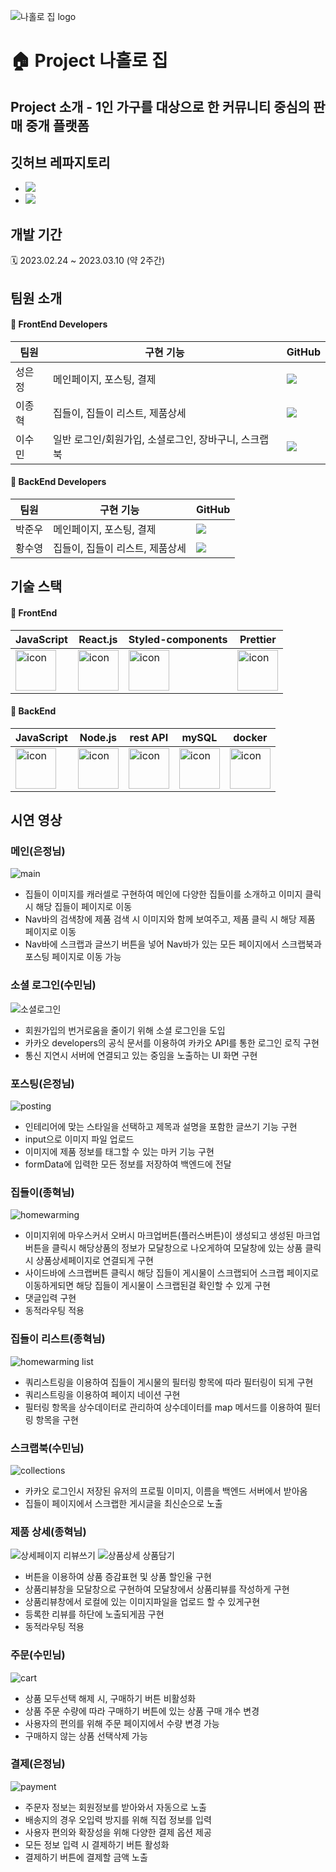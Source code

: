 ![나홀로 집 logo](https://user-images.githubusercontent.com/120364901/224226499-fcf82559-10b3-4150-b417-b58712c67960.png)

# 🏠 Project 나홀로 집

## Project 소개 - 1인 가구를 대상으로 한 커뮤니티 중심의 판매 중개 플랫폼
## 깃허브 레파지토리

* <a href="https://github.com/wecode-bootcamp-korea/42-2nd-HomeAlone-frontend"><img src="https://img.shields.io/badge/FrontEnd Repo-181717?style=flat-square&logo=GitHub&logoColor=white&link=https://github.com/wecode-bootcamp-korea/42-2nd-HomeAlone-frontend"/></a>
* <a href="https://github.com/wecode-bootcamp-korea/42-2nd-HomeAlone-backend"><img src="https://img.shields.io/badge/BackEnd Repo-181717?style=flat-square&logo=GitHub&logoColor=white&link=https://github.com/wecode-bootcamp-korea/42-2nd-HomeAlone-frontend"/></a>

## 개발 기간
🗓 2023.02.24 ~ 2023.03.10 (약 2주간)

## 팀원 소개

#### 👥 FrontEnd Developers

|팀원|구현 기능|GitHub
|---|---|---|
|성은정|메인페이지, 포스팅, 결제|<a href="https://github.com/eejungee"><img src="https://img.shields.io/badge/GitHub-181717?style=flat-square&logo=GitHub&logoColor=white&link=https://github.com/eejungee"/></a>
|이종혁|집들이, 집들이 리스트, 제품상세|<a href="https://github.com/HYUK9086"><img src="https://img.shields.io/badge/GitHub-181717?style=flat-square&logo=GitHub&logoColor=white&link=https://github.com/HYUK9086"/></a>|
|이수민|일반 로그인/회원가입, 소셜로그인, 장바구니, 스크랩북|<a href="https://github.com/soomminglee"><img src="https://img.shields.io/badge/GitHub-181717?style=flat-square&logo=GitHub&logoColor=white&link=https://github.com/soomminglee"/></a>|

#### 👥 BackEnd Developers
|팀원|구현 기능|GitHub
|---|---|---|
|박준우|메인페이지, 포스팅, 결제|<a href="https://github.com/Indobobusang"><img src="https://img.shields.io/badge/GitHub-181717?style=flat-square&logo=GitHub&logoColor=white&link=https://github.com/Indobobusang"/></a>
|황수영|집들이, 집들이 리스트, 제품상세|<a href="https://github.com/fromSYHwang"><img src="https://img.shields.io/badge/GitHub-181717?style=flat-square&logo=GitHub&logoColor=white&link=https://github.com/fromSYHwang"/></a>|

## 기술 스택

#### 🔗 FrontEnd
|JavaScript|React.js|Styled-components|Prettier|
|---|---|---|---|
|<div style="display: flex; align-items: flex-start;"><img src="https://techstack-generator.vercel.app/js-icon.svg" alt="icon" width="65" height="65" /></div>|<div style="display: flex; align-items: flex-start;"><img src="https://techstack-generator.vercel.app/react-icon.svg" alt="icon" width="65" height="65" /></div>|<div style="display: flex; align-items: center;"><img src="https://blog.kakaocdn.net/dn/l92lK/btqFNFi2V2k/kIYdVhPlhlvoG8ULF0uy61/img.png" alt="icon" width="65" height="65" /></div>|<div style="display: flex; align-items: flex-start;"><img src="https://techstack-generator.vercel.app/prettier-icon.svg" alt="icon" width="65" height="65" /></div>|

#### 🔗 BackEnd
|JavaScript|Node.js|rest API|mySQL|docker|
|---|---|---|---|---|
|<div style="display: flex; align-items: flex-start;"><img src="https://techstack-generator.vercel.app/js-icon.svg" alt="icon" width="65" height="65" /></div>|<div style="display: flex; align-items: flex-start;"><img src="https://techstack-generator.vercel.app/nginx-icon.svg" alt="icon" width="65" height="65" /></div>|<div style="display: flex; align-items: flex-start;"><img src="https://techstack-generator.vercel.app/restapi-icon.svg" alt="icon" width="65" height="65" /></div>|<div style="display: flex; align-items: flex-start;"><img src="https://techstack-generator.vercel.app/mysql-icon.svg" alt="icon" width="65" height="65" /></div>|<div style="display: flex;"><img src="https://techstack-generator.vercel.app/docker-icon.svg" alt="icon" width="65" style="width: 65px; height: 65px; margin-right: 0px; margin-bottom: 0px;" /></div>|

## 시연 영상

### 메인(은정님)
![main](https://user-images.githubusercontent.com/120364901/224241210-6892776e-ef21-4321-9d29-231adfe8b887.gif)
* 집들이 이미지를 캐러셀로 구현하여 메인에 다양한 집들이를 소개하고 이미지 클릭 시 해당 집들이 페이지로 이동
* Nav바의 검색창에 제품 검색 시 이미지와 함께 보여주고, 제품 클릭 시 해당 제품 페이지로 이동
* Nav바에 스크랩과 글쓰기 버튼을 넣어 Nav바가 있는 모든 페이지에서 스크랩북과 포스팅 페이지로 이동 가능

### 소셜 로그인(수민님)
![소셜로그인](https://user-images.githubusercontent.com/120364901/224242209-05b96158-44f9-434d-ade2-9bee2c2b2443.gif)
* 회원가입의 번거로움을 줄이기 위해 소셜 로그인을 도입
* 카카오 developers의 공식 문서를 이용하여 카카오 API를 통한 로그인 로직 구현
* 통신 지연시 서버에 연결되고 있는 중임을 노출하는 UI 화면 구현

### 포스팅(은정님)
![posting](https://user-images.githubusercontent.com/120364901/224242945-7676dc01-e987-48da-b521-b8592619a4fd.gif)
* 인테리어에 맞는 스타일을 선택하고 제목과 설명을 포함한 글쓰기 기능 구현
* input으로 이미지 파일 업로드
* 이미지에 제품 정보를 태그할 수 있는 마커 기능 구현
* formData에 입력한 모든 정보를 저장하여 백엔드에 전달

### 집들이(종혁님)
![homewarming](https://user-images.githubusercontent.com/120364901/224245430-98e887b4-8fa4-47cb-a671-b53c2dbafc2a.gif)

* 이미지위에 마우스커서 오버시 마크업버튼(플러스버튼)이 생성되고 생성된 마크업 버튼을 클릭시 해당상품의 정보가 모달창으로 나오게하여 모달창에 있는 상품 클릭시 상품상세페이지로 연결되게 구현
* 사이드바에 스크랩버튼 클릭시 해당 집들이 게시물이 스크랩되어 스크랩 페이지로 이동하게되면 해당 집들이 게시물이 스크랩된걸 확인할 수 있게 구현
* 댓글입력 구현
* 동적라우팅 적용

### 집들이 리스트(종혁님)
![homewarming list](https://user-images.githubusercontent.com/120364901/224246136-8bf96a54-7d88-41c5-aa93-46a29214f3c4.gif)

* 쿼리스트링을 이용하여 집들이 게시물의 필터링 항목에 따라 필터링이 되게 구현
* 쿼리스트링을 이용하여 페이지 네이션 구현
* 필터링 항목을 상수데이터로 관리하여 상수데이터를 map 메서드를 이용하여 필터링 항목을 구현

### 스크랩북(수민님)
![collections](https://user-images.githubusercontent.com/120364901/224243600-b9e9e04e-07d0-4c45-a28e-ff0d7fb4607b.gif)

* 카카오 로그인시 저장된 유저의 프로필 이미지, 이름을 백엔드 서버에서 받아옴
* 집들이 페이지에서 스크랩한 게시글을 최신순으로 노출


### 제품 상세(종혁님)
![상세페이지 리뷰쓰기](https://user-images.githubusercontent.com/120364901/224244837-abd0f6ef-829b-4616-8a2a-fa9c4648d572.gif)
![상품상세 상품담기](https://user-images.githubusercontent.com/120364901/224245052-e609b98a-1a7e-4964-9035-5fc3f233ab84.gif)

* 버튼을 이용하여 상품 증감표현 및 상품 할인율 구현
* 상품리뷰창을 모달창으로 구현하여 모달창에서 상품리뷰를 작성하게 구현
* 상품리뷰창에서 로컬에 있는 이미지파일을 업로드 할 수 있게구현
* 등록한 리뷰를 하단에 노출되게끔 구현
* 동적라우팅 적용

### 주문(수민님)
![cart](https://user-images.githubusercontent.com/120364901/224244090-152c4866-ac14-4104-84d5-63207e57f561.gif)

* 상품 모두선택 해제 시, 구매하기 버튼 비활성화
* 상품 주문 수량에 따라 구매하기 버튼에 있는 상품 구매 개수 변경
* 사용자의 편의를 위해 주문 페이지에서 수량 변경 가능
* 구매하지 않는 상품 선택삭제 가능


### 결제(은정님)
![payment](https://user-images.githubusercontent.com/120364901/224244520-51a328d0-2089-4ac0-aa5d-dd1979a17e05.gif)

* 주문자 정보는 회원정보를 받아와서 자동으로 노출
* 배송지의 경우 오입력 방지를 위해 직접 정보를 입력
* 사용자 편의와 확장성을 위해 다양한 결제 옵션 제공
* 모든 정보 입력 시 결제하기 버튼 활성화
* 결제하기 버튼에 결제할 금액 노출
